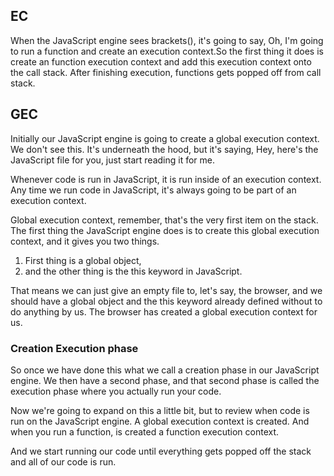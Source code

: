 ## EC
When the JavaScript engine sees brackets(), it's going to say, Oh, I'm going to run a function and create an execution context.So the first thing it does is create an function execution context and add this execution context onto the call stack. After finishing execution, functions gets popped off from call stack.

## GEC

Initially our JavaScript engine is going to create a global execution context. We don't see this.
It's underneath the hood, but it's saying, Hey, here's the JavaScript file for you, just start reading it for me.

Whenever code is run in JavaScript, it is run inside of an execution context. Any time we run code in JavaScript, it's always going to be part of an execution context.

Global execution context, remember, that's the very first item on the stack.
The first thing the JavaScript engine does is to create this global execution context, and it gives you two things.
1. First thing is a global object, 
2. and the other thing is the this keyword in JavaScript.

That means we can just give an empty file to, let's say, the browser, and we should have a global object
and the this keyword already defined without to do anything by us. The browser has created a global execution context for us.

### Creation Execution phase 
So once we have done this what we call a creation phase in our JavaScript engine. We then have a second phase, and that second phase is called the execution phase where you actually run your code.

Now we're going to expand on this a little bit, but to review when code is run on the JavaScript engine.
A global execution context is created. And when you run a function, is created a function execution context.

And we start running our code until everything gets popped off the stack and all of our code is run.